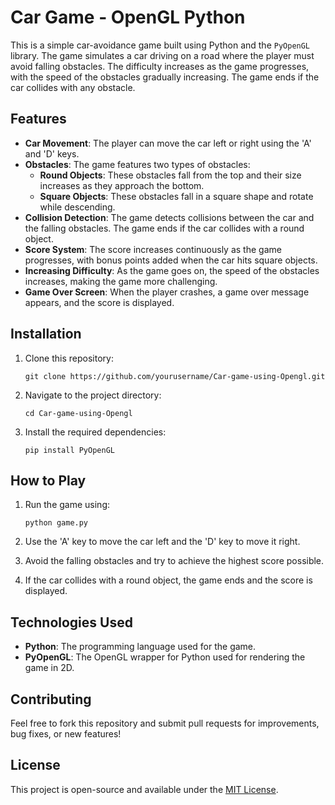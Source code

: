 
# Car Game - OpenGL Python

This is a simple car-avoidance game built using Python and the `PyOpenGL` library. The game simulates a car driving on a road where the player must avoid falling obstacles. The difficulty increases as the game progresses, with the speed of the obstacles gradually increasing. The game ends if the car collides with any obstacle.

## Features
- **Car Movement**: The player can move the car left or right using the 'A' and 'D' keys.
- **Obstacles**: The game features two types of obstacles:
  - **Round Objects**: These obstacles fall from the top and their size increases as they approach the bottom.
  - **Square Objects**: These obstacles fall in a square shape and rotate while descending.
- **Collision Detection**: The game detects collisions between the car and the falling obstacles. The game ends if the car collides with a round object.
- **Score System**: The score increases continuously as the game progresses, with bonus points added when the car hits square objects.
- **Increasing Difficulty**: As the game goes on, the speed of the obstacles increases, making the game more challenging.
- **Game Over Screen**: When the player crashes, a game over message appears, and the score is displayed.

## Installation

1. Clone this repository:
   ```
   git clone https://github.com/yourusername/Car-game-using-Opengl.git
   ```

2. Navigate to the project directory:
   ```
   cd Car-game-using-Opengl
   ```

3. Install the required dependencies:
   ```
   pip install PyOpenGL
   ```

## How to Play

1. Run the game using:
   ```
   python game.py
   ```

2. Use the 'A' key to move the car left and the 'D' key to move it right.

3. Avoid the falling obstacles and try to achieve the highest score possible.

4. If the car collides with a round object, the game ends and the score is displayed.

## Technologies Used
- **Python**: The programming language used for the game.
- **PyOpenGL**: The OpenGL wrapper for Python used for rendering the game in 2D.

## Contributing

Feel free to fork this repository and submit pull requests for improvements, bug fixes, or new features!

## License

This project is open-source and available under the [MIT License](LICENSE).
